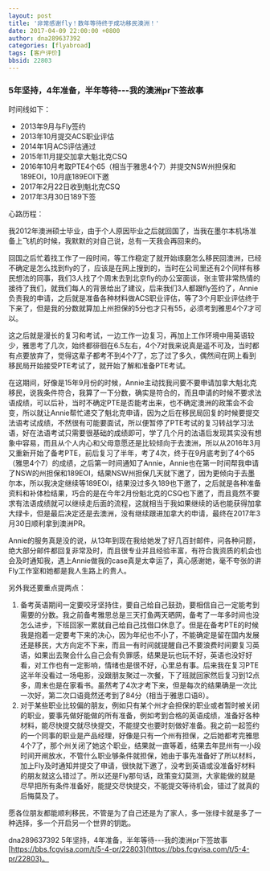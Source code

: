 ```yaml
---
layout: post
title: '非常感谢fly！数年等待终于成功移民澳洲！'
date: 2017-04-09 22:00:00 +0800
author: dna289637392
categories: [flyabroad]
tags: [客户评价]
bbsid: 22803
---
```


### 5年坚持，4年准备，半年等待---我的澳洲pr下签故事

时间线如下：

- 2013年9月与Fly签约
- 2013年10月提交ACS职业评估
- 2014年1月ACS评估通过
- 2015年11月提交加拿大魁北克CSQ
- 2016年10月考取PTE4个65（相当于雅思4个7）并提交NSW州担保和189EOI，10月底189EOI下邀
- 2017年2月22日收到魁北克CSQ
- 2017年3月30日189下签

心路历程：

我2012年澳洲硕士毕业，由于个人原因毕业之后就回国了，当我在墨尔本机场准备上飞机的时候，我默默的对自己说，总有一天我会再回来的。

回国之后忙着找工作了一段时间，等工作稳定了就开始琢磨怎么移民回澳洲，已经不确定是怎么找到fly的了，应该是在网上搜到的，当时在公司里还有2个同样有移民想法的同事，我们3人找了个周末去到北京fly的办公室面谈，张主管非常热情的接待了我们，就我们每人的背景给出了建议，后来我们3人都跟fly签约了，Annie负责我的申请，之后就是准备各种材料做ACS职业评估，等了3个月职业评估终于下来了，但是我的分数就算加上州担保的5分也才只有55，必须考到雅思4个7才可以。

这之后就是漫长的复习和考试，一边工作一边复习，再加上工作环境中用英语较少，雅思考了几次，始终都徘徊在6.5左右，4个7对我来说真是遥不可及，当时都有点要放弃了，觉得这辈子都考不到4个7了，忘了过了多久，偶然间在网上看到移民局开始接受PTE考试了，就开始了解和准备PTE考试。

在这期间，好像是15年9月份的时候，Annie主动找我问要不要申请加拿大魁北克移民，说我条件符合，我算了一下分数，确实是符合的，而且申请的时候不要求法语成绩，可以后补，当时不确定PTE是否能考出来，也不确定澳洲的政策会不会变，所以就让Annie帮忙递交了魁北克申请，因为之后在移民局回复的时候要提交法语考试成绩，不然很有可能要面试，所以便暂停了PTE考试的复习转战学习法语，好在法语考试只需要很基础的成绩即可，学了几个月的法语后发现其实没有想象中容易，而且从个人内心和父母意愿还是比较倾向于去澳洲，所以从2016年3月又重新开始了备考PTE，前后复习了半年，考了4次，终于在9月底考到了4个65（雅思4个7）的成绩，之后第一时间通知了Annie，Annie也在第一时间帮我申请了NSW的州担保和189EOI，结果NSW州担保几天就下邀了，因为更倾向于去墨尔本，所以我决定继续等189EOI，结果没过多久189也下邀了，之后就是各种准备资料和补体检结果，巧合的是在今年2月份魁北克的CSQ也下邀了，而且竟然不要求有法语成绩就可以继续走后面的流程，这就相当于我如果继续的话也能获得加拿大绿卡，但是最后决定还是去澳洲，没有继续跟进加拿大的申请，最终在2017年3月30日顺利拿到澳洲PR。

Annie的服务真是没的说，从13年到现在我给她发了好几百封邮件，问各种问题，绝大部分邮件都回复非常及时，而且很专业并且经验丰富，有符合我资质的机会也会及时通知我，遇上Annie做我的case真是太幸运了，真心感谢她，毫不夸张的讲Fly工作室和她都是我人生路上的贵人。

另外我还要重点提两点：

1.   备考英语期间一定要咬牙坚持住，要自己给自己鼓劲，要相信自己一定能考到需要的分数。我之前备考雅思总是三天打鱼两天晒网，备考了一年多时间也没怎么进步，下班回家一累就自己给自己找借口休息了。但是在备考PTE的时候我是抱着一定要考下来的决心，因为年纪也不小了，不能确定是留在国内发展还是移民，大方向定不下来，而且一有时间就提醒自己不要浪费时间要复习英语，如果出去聚会什么自己会有负罪感，结果是玩也玩不好，英语也没好好看，对工作也有一定影响，情绪也是很不好，心里总有事。后来我在复习PTE这半年没看过一场电影，没跟朋友聚过一次餐，下了班就回家然后复习到12点多，周末也是在家看书。虽然考了4次才考下来，但是每次的结果确是一次比一次好，第二次口语竟然还考到了84分（相当于雅思口语8）。
2.   对于某些职业比较偏的朋友，例如只有某个州才会担保的职业或者暂时被关闭的职业，要事先做好能做的所有准备，例如考到合格的英语成绩，准备好各种材料，能尽快提交就尽快提交，不能提交也要时刻做好准备。我之前一起签约的一个同事的职业是产品经理，好像是只有一个州有担保，之后她都考完雅思4个7了，那个州关闭了她这个职业，结果就一直等着，结果去年昆州有一小段时间开闸放水，不管什么职业够条件就担保，她由于事先准备好了所以材料，加上Fly及时通知并提交了申请，很快就下邀了，没考到英语或没准备好材料的朋友就这么错过了。所以还是Fly那句话，政策变幻莫测，大家能做的就是尽早把所有条件准备好，能提交尽快提交，不能提交等待机会，错过了就真的后悔莫及了。

愿各位朋友都能顺利移民，不管是为了自己还是为了家人，多一张绿卡就是多了一种选择，多一个开启另一个世界的钥匙。

dna289637392 5年坚持，4年准备，半年等待---我的澳洲pr下签故事 [https://bbs.fcgvisa.com/t/5-4-pr/22803](https://bbs.fcgvisa.com/t/5-4-pr/22803)。